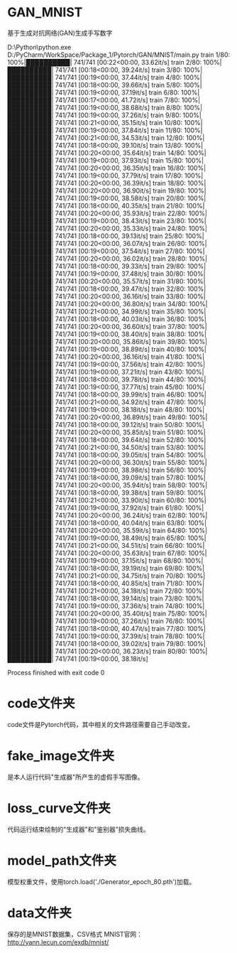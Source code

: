 # GAN_MNIST
基于生成对抗网络(GAN)生成手写数字

D:\Python\python.exe D:/PyCharm/WorkSpace/Package_1/Pytorch/GAN/MNIST/main.py
train 1/80: 100%|██████████| 741/741 [00:22<00:00, 33.62it/s]
train 2/80: 100%|██████████| 741/741 [00:18<00:00, 39.24it/s]
train 3/80: 100%|██████████| 741/741 [00:19<00:00, 37.44it/s]
train 4/80: 100%|██████████| 741/741 [00:18<00:00, 39.66it/s]
train 5/80: 100%|██████████| 741/741 [00:19<00:00, 37.19it/s]
train 6/80: 100%|██████████| 741/741 [00:17<00:00, 41.72it/s]
train 7/80: 100%|██████████| 741/741 [00:19<00:00, 38.68it/s]
train 8/80: 100%|██████████| 741/741 [00:19<00:00, 37.26it/s]
train 9/80: 100%|██████████| 741/741 [00:21<00:00, 35.15it/s]
train 10/80: 100%|██████████| 741/741 [00:19<00:00, 37.84it/s]
train 11/80: 100%|██████████| 741/741 [00:21<00:00, 34.53it/s]
train 12/80: 100%|██████████| 741/741 [00:18<00:00, 39.10it/s]
train 13/80: 100%|██████████| 741/741 [00:20<00:00, 35.64it/s]
train 14/80: 100%|██████████| 741/741 [00:19<00:00, 37.93it/s]
train 15/80: 100%|██████████| 741/741 [00:20<00:00, 36.35it/s]
train 16/80: 100%|██████████| 741/741 [00:19<00:00, 37.79it/s]
train 17/80: 100%|██████████| 741/741 [00:20<00:00, 36.39it/s]
train 18/80: 100%|██████████| 741/741 [00:20<00:00, 36.90it/s]
train 19/80: 100%|██████████| 741/741 [00:19<00:00, 38.58it/s]
train 20/80: 100%|██████████| 741/741 [00:18<00:00, 40.35it/s]
train 21/80: 100%|██████████| 741/741 [00:20<00:00, 35.93it/s]
train 22/80: 100%|██████████| 741/741 [00:19<00:00, 38.43it/s]
train 23/80: 100%|██████████| 741/741 [00:20<00:00, 35.33it/s]
train 24/80: 100%|██████████| 741/741 [00:18<00:00, 39.13it/s]
train 25/80: 100%|██████████| 741/741 [00:20<00:00, 36.07it/s]
train 26/80: 100%|██████████| 741/741 [00:19<00:00, 37.54it/s]
train 27/80: 100%|██████████| 741/741 [00:20<00:00, 36.02it/s]
train 28/80: 100%|██████████| 741/741 [00:18<00:00, 39.33it/s]
train 29/80: 100%|██████████| 741/741 [00:19<00:00, 37.48it/s]
train 30/80: 100%|██████████| 741/741 [00:20<00:00, 35.57it/s]
train 31/80: 100%|██████████| 741/741 [00:18<00:00, 39.47it/s]
train 32/80: 100%|██████████| 741/741 [00:20<00:00, 36.16it/s]
train 33/80: 100%|██████████| 741/741 [00:20<00:00, 36.80it/s]
train 34/80: 100%|██████████| 741/741 [00:21<00:00, 34.99it/s]
train 35/80: 100%|██████████| 741/741 [00:18<00:00, 40.03it/s]
train 36/80: 100%|██████████| 741/741 [00:20<00:00, 36.60it/s]
train 37/80: 100%|██████████| 741/741 [00:19<00:00, 38.40it/s]
train 38/80: 100%|██████████| 741/741 [00:20<00:00, 35.86it/s]
train 39/80: 100%|██████████| 741/741 [00:19<00:00, 38.89it/s]
train 40/80: 100%|██████████| 741/741 [00:20<00:00, 36.16it/s]
train 41/80: 100%|██████████| 741/741 [00:19<00:00, 37.56it/s]
train 42/80: 100%|██████████| 741/741 [00:19<00:00, 37.21it/s]
train 43/80: 100%|██████████| 741/741 [00:18<00:00, 39.78it/s]
train 44/80: 100%|██████████| 741/741 [00:19<00:00, 37.77it/s]
train 45/80: 100%|██████████| 741/741 [00:18<00:00, 39.99it/s]
train 46/80: 100%|██████████| 741/741 [00:21<00:00, 34.92it/s]
train 47/80: 100%|██████████| 741/741 [00:19<00:00, 38.18it/s]
train 48/80: 100%|██████████| 741/741 [00:20<00:00, 36.89it/s]
train 49/80: 100%|██████████| 741/741 [00:18<00:00, 39.12it/s]
train 50/80: 100%|██████████| 741/741 [00:20<00:00, 35.85it/s]
train 51/80: 100%|██████████| 741/741 [00:18<00:00, 39.64it/s]
train 52/80: 100%|██████████| 741/741 [00:21<00:00, 34.50it/s]
train 53/80: 100%|██████████| 741/741 [00:18<00:00, 39.05it/s]
train 54/80: 100%|██████████| 741/741 [00:20<00:00, 36.30it/s]
train 55/80: 100%|██████████| 741/741 [00:19<00:00, 38.98it/s]
train 56/80: 100%|██████████| 741/741 [00:18<00:00, 39.09it/s]
train 57/80: 100%|██████████| 741/741 [00:20<00:00, 35.94it/s]
train 58/80: 100%|██████████| 741/741 [00:18<00:00, 39.38it/s]
train 59/80: 100%|██████████| 741/741 [00:21<00:00, 33.90it/s]
train 60/80: 100%|██████████| 741/741 [00:19<00:00, 37.92it/s]
train 61/80: 100%|██████████| 741/741 [00:20<00:00, 36.24it/s]
train 62/80: 100%|██████████| 741/741 [00:18<00:00, 40.04it/s]
train 63/80: 100%|██████████| 741/741 [00:20<00:00, 35.59it/s]
train 64/80: 100%|██████████| 741/741 [00:19<00:00, 38.49it/s]
train 65/80: 100%|██████████| 741/741 [00:21<00:00, 34.51it/s]
train 66/80: 100%|██████████| 741/741 [00:20<00:00, 35.63it/s]
train 67/80: 100%|██████████| 741/741 [00:19<00:00, 37.15it/s]
train 68/80: 100%|██████████| 741/741 [00:18<00:00, 39.19it/s]
train 69/80: 100%|██████████| 741/741 [00:21<00:00, 34.75it/s]
train 70/80: 100%|██████████| 741/741 [00:18<00:00, 40.85it/s]
train 71/80: 100%|██████████| 741/741 [00:21<00:00, 34.18it/s]
train 72/80: 100%|██████████| 741/741 [00:18<00:00, 39.14it/s]
train 73/80: 100%|██████████| 741/741 [00:19<00:00, 37.36it/s]
train 74/80: 100%|██████████| 741/741 [00:20<00:00, 35.40it/s]
train 75/80: 100%|██████████| 741/741 [00:19<00:00, 37.26it/s]
train 76/80: 100%|██████████| 741/741 [00:18<00:00, 40.47it/s]
train 77/80: 100%|██████████| 741/741 [00:19<00:00, 37.39it/s]
train 78/80: 100%|██████████| 741/741 [00:18<00:00, 39.02it/s]
train 79/80: 100%|██████████| 741/741 [00:20<00:00, 36.23it/s]
train 80/80: 100%|██████████| 741/741 [00:19<00:00, 38.18it/s]

Process finished with exit code 0


# code文件夹
code文件是Pytorch代码，其中相关的文件路径需要自己手动改变。

# fake_image文件夹
是本人运行代码"生成器"所产生的虚假手写图像。

# loss_curve文件夹
代码运行结束绘制的"生成器"和"鉴别器"损失曲线。

# model_path文件夹
模型权重文件，使用torch.load('./Generator_epoch_80.pth')加载。

# data文件夹
保存的是MNIST数据集，CSV格式   MNIST官网：http://yann.lecun.com/exdb/mnist/
